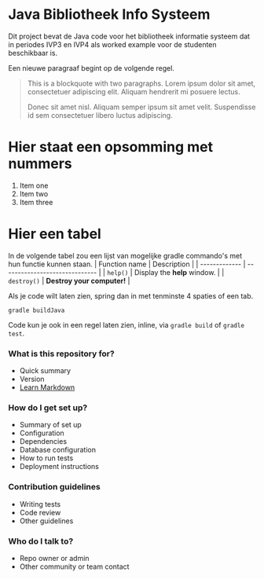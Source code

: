 # Java Bibliotheek Info Systeem #

Dit project bevat de Java code voor het bibliotheek informatie systeem dat in periodes IVP3 en IVP4 als worked example voor de studenten beschikbaar is.

Een nieuwe paragraaf begint op de volgende regel.

> This is a blockquote with two paragraphs. Lorem ipsum dolor sit amet,
> consectetuer adipiscing elit. Aliquam hendrerit mi posuere lectus.
> 
> Donec sit amet nisl. Aliquam semper ipsum sit amet velit. Suspendisse
> id sem consectetuer libero luctus adipiscing.

# Hier staat een opsomming met nummers #
1. Item one
2. Item two 
3. Item three

# Hier een tabel #
In de volgende tabel zou een lijst van mogelijke gradle commando's met hun functie kunnen staan.
| Function name | Description                    |
| ------------- | ------------------------------ |
| `help()`      | Display the __help__ window.   |
| `destroy()`   | **Destroy your computer!**     |

Als je code wilt laten zien, spring dan in met tenminste 4 spaties of een tab.

	gradle buildJava

Code kun je ook in een regel laten zien, inline, via `gradle build` of `gradle test`.

### What is this repository for? ###

* Quick summary
* Version
* [Learn Markdown](https://bitbucket.org/tutorials/markdowndemo)

### How do I get set up? ###

* Summary of set up
* Configuration
* Dependencies
* Database configuration
* How to run tests
* Deployment instructions

### Contribution guidelines ###

* Writing tests
* Code review
* Other guidelines

### Who do I talk to? ###

* Repo owner or admin
* Other community or team contact